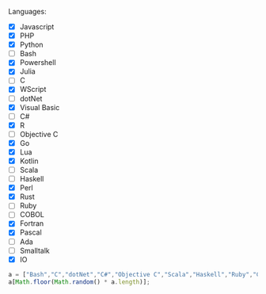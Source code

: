 Languages:
- [x] Javascript
- [x] PHP
- [x] Python
- [ ] Bash
- [x] Powershell
- [x] Julia
- [ ] C
- [x] WScript
- [ ] dotNet
- [x] Visual Basic
- [ ] C#
- [x] R
- [ ] Objective C
- [x] Go
- [x] Lua
- [x] Kotlin
- [ ] Scala
- [ ] Haskell
- [x] Perl
- [x] Rust
- [ ] Ruby
- [ ] COBOL
- [x] Fortran
- [x] Pascal
- [ ] Ada
- [ ] Smalltalk
- [x] IO

```js
a = ["Bash","C","dotNet","C#","Objective C","Scala","Haskell","Ruby","COBOL","Ada","Smalltalk"];
a[Math.floor(Math.random() * a.length)];
```
